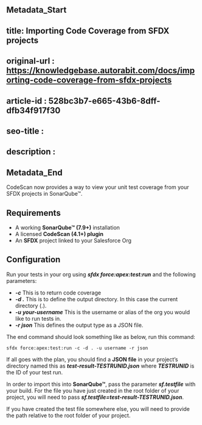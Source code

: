 ## Metadata_Start
## title: Importing Code Coverage from SFDX projects
## original-url : https://knowledgebase.autorabit.com/docs/importing-code-coverage-from-sfdx-projects
## article-id : 528bc3b7-e665-43b6-8dff-dfb34f917f30
## seo-title : 
## description : 
## Metadata_End
CodeScan now provides a way to view your unit test coverage from your SFDX projects in SonarQube™.

## Requirements

* A working **SonarQube™ (7.9+)** installation
* A licensed **CodeScan (4.1+) plugin**
* An **SFDX** project linked to your Salesforce Org

## Configuration

Run your tests in your org using ***sfdx force:apex:test:run*** and the following parameters:

* ***-c*** This is to return code coverage
* ***-d .*** This is to define the output directory. In this case the current directory (.).
* ***-u your-username*** This is the username or alias of the org you would like to run tests in.
* ***-r json*** This defines the output type as a JSON file.

The end command should look something like as below, run this command:
```
sfdx force:apex:test:run -c -d . -u username -r json
```

If all goes with the plan, you should find a **JSON file** in your project’s directory named this as ***test-result-TESTRUNID.json*** where ***TESTRUNID*** is the ID of your test run.

In order to import this into **SonarQube™**, pass the parameter ***sf.testfile*** with your build. 
For the file you have just created in the root folder of your project, you will need to pass ***sf.testfile=test-result-TESTRUNID.json***.

If you have created the test file somewhere else, you will need to provide the path relative to the root folder of your project.
